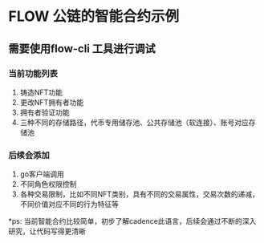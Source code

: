 # FLOW 公链的智能合约示例

## 需要使用flow-cli 工具进行调试

### 当前功能列表
1. 铸造NFT功能
2. 更改NFT拥有者功能
3. 拥有者验证功能
4. 三种不同的存储路径，代币专用储存池、公共存储池（软连接）、账号对应存储池

### 后续会添加
1. go客户端调用
2. 不同角色权限控制
3. 各种交易限制，比如不同NFT类别，具有不同的交易属性，交易次数的递减，不同价值对应不同的行为特征等

*ps: 当前智能合约比较简单，初步了解cadence此语言，后续会通过不断的深入研究，让代码写得更清晰